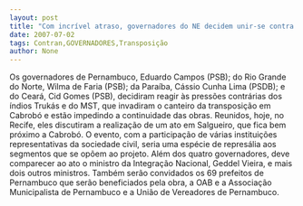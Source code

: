 ```yaml
---
layout: post
title: "Com incrível atraso, governadores do NE decidem unir-se contra ongs que tentam barrar transposição"
date: 2007-07-02
tags: Contran,GOVERNADORES,Transposição
author: None
---
```

Os governadores de Pernambuco, Eduardo Campos (PSB); do Rio Grande do Norte, Wilma de Faria (PSB); da Para&iacute;ba, C&aacute;ssio Cunha Lima (PSDB); e do Cear&aacute;, Cid Gomes (PSB), decidiram reagir &agrave;s press&otilde;es contr&aacute;rias dos &iacute;ndios Truk&aacute;s e do MST, que invadiram o canteiro da transposi&ccedil;&atilde;o em Cabrob&oacute; e est&atilde;o impedindo a continuidade das obras. Reunidos, hoje, no Recife, eles discutiram a realiza&ccedil;&atilde;o de um ato em Salgueiro, que fica bem pr&oacute;ximo a Cabrob&oacute;.
O evento, com a participa&ccedil;&atilde;o de v&aacute;rias institui&ccedil;&otilde;es representativas da sociedade civil, seria uma esp&eacute;cie de repres&aacute;lia aos segmentos que se op&otilde;em ao projeto. Al&eacute;m dos quatro governadores, deve comparecer ao ato o ministro da Integra&ccedil;&atilde;o Nacional, Geddel Vieira, e mais dois outros ministros. Tamb&eacute;m ser&atilde;o convidados os 69 prefeitos de Pernambuco que ser&atilde;o beneficiados pela obra, a OAB e a Associa&ccedil;&atilde;o Municipalista de Pernambuco e a Uni&atilde;o de Vereadores de Pernambuco. 
